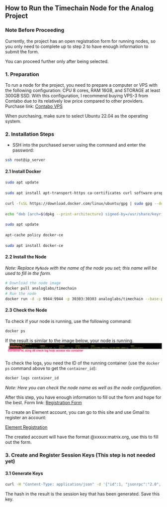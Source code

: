 ## How to Run the Timechain Node for the Analog Project

### Note Before Proceeding
Currently, the project has an open registration form for running nodes, so you only need to complete up to step 2 to have enough information to submit the form.

You can proceed further only after being selected.

### 1. Preparation

To run a node for the project, you need to prepare a computer or VPS with the following configuration: CPU 8 cores, RAM 16GB, and STORAGE at least 300GB SSD. With this configuration, I recommend buying VPS-3 from Contabo due to its relatively low price compared to other providers.
Purchase link: [Contabo VPS](https://contabo.com/en/vps/cloud-vps-3/?image=ubuntu.267&qty=1&contract=1&storage-type=vps-3-1-2-tb-ssd)

When purchasing, make sure to select Ubuntu 22.04 as the operating system.

### 2. Installation Steps

- SSH into the purchased server using the command and enter the password:

```bash
ssh root@ip_server
```

#### 2.1 Install Docker

```bash
sudo apt update

sudo apt install apt-transport-https ca-certificates curl software-properties-common

curl -fsSL https://download.docker.com/linux/ubuntu/gpg | sudo gpg --dearmor -o /usr/share/keyrings/docker-archive-keyring.gpg

echo "deb [arch=$(dpkg --print-architecture) signed-by=/usr/share/keyrings/docker-archive-keyring.gpg] https://download.docker.com/linux/ubuntu $(lsb_release -cs) stable" | sudo tee /etc/apt/sources.list.d/docker.list > /dev/null

sudo apt update

apt-cache policy docker-ce

sudo apt install docker-ce
```

#### 2.2 Install the Node

*Note: Replace `MyNode` with the name of the node you set; this name will be used to fill in the form.*

```bash
# Download the node image
docker pull analoglabs/timechain
# Run the node
docker run -d -p 9944:9944 -p 30303:30303 analoglabs/timechain --base-path /data --rpc-external  --unsafe-rpc-external --rpc-methods=unsafe --name=MyNode
```

#### 2.3 Check the Node

To check if your node is running, use the following command:

```bash
docker ps
```

If the result is similar to the image below, your node is running.
![plot](./images/anh1.jpg)

To check the logs, you need the ID of the running container (use the `docker ps` command above to get the `container_id`):

```bash
docker logs container_id
```
*Note: Here you can check the node name as well as the node configuration.*

After this step, you have enough information to fill out the form and hope for the best. Form link: [Registration Form](https://l5d87lam6fy.typeform.com/to/kwlADm6U)

To create an Element account, you can go to this site and use Gmail to register an account:

[Element Registration](https://app.element.io/)

The created account will have the format @xxxxx:matrix.org, use this to fill out the form.

### 3. Create and Register Session Keys (This step is not needed yet)

#### 3.1 Generate Keys

```bash
curl -H "Content-Type: application/json" -d '{"id":1, "jsonrpc":"2.0", "method": "author_rotateKeys", "params":[]}' http://127.0.0.1:9944
```

The hash in the result is the session key that has been generated. Save this key.
```